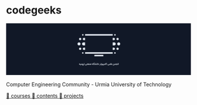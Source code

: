 # codegeeks

![codegeeks image](/images/codegeeks.png)

Computer Engineering Community - Urmia University of Technology  

[🔷  courses ](https://github.com/search?q=topic%3Acourse+org%3Acodegeeks-ir+fork%3Atrue&type=repositories) 
[🔷  contents ](https://github.com/search?q=topic%3Acontent+org%3Acodegeeks-ir+fork%3Atrue&type=repositories) 
[🔷  projects ](https://github.com/search?q=topic%3Aproject+org%3Acodegeeks-ir+fork%3Atrue&type=repositories) 
